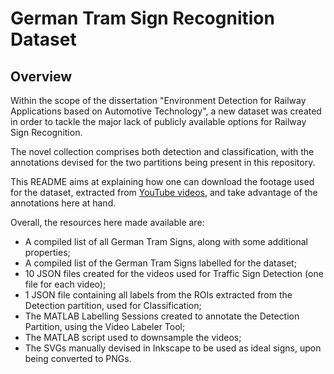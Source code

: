 # German Tram Sign Recognition Dataset

## Overview

Within the scope of the dissertation "Environment Detection for Railway Applications based on Automotive Technology", a new dataset was created in order to tackle the major lack of publicly available options for Railway Sign Recognition. 

The novel collection comprises both detection and classification, with the annotations devised for the two partitions being present in this repository.

This README aims at explaining how one can download the footage used for the dataset, extracted from [YouTube videos](https://youtube.com/playlist?list=PLXu4ZCM9_2LyYf7cVcswrJfHWGpOGcLfG), and take advantage of the annotations here at hand.

Overall, the resources here made available are:

* A compiled list of all German Tram Signs, along with some additional properties;
* A compiled list of the German Tram Signs labelled for the dataset;
* 10 JSON files created for the videos used for Traffic Sign Detection (one file for each video);
* 1 JSON file containing all labels from the ROIs extracted from the Detection partition, used for Classification;
* The MATLAB Labelling Sessions created to annotate the Detection Partition, using the Video Labeler Tool;
* The MATLAB script used to downsample the videos;
* The SVGs manually devised in Inkscape to be used as ideal signs, upon being converted to PNGs.
